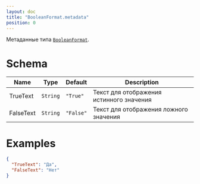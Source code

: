 ```yaml
---
layout: doc
title: "BooleanFormat.metadata"
position: 0
---
```


Метаданные типа [`BooleanFormat`](../).

# Schema

Name|Type|Default|Description
----|----|-------|-----------
TrueText|`String`|`"True"`|Текст для отображения истинного значения
FalseText|`String`|`"False"`|Текст для отображения ложного значения


# Examples

```json
{
  "TrueText": "Да",
  "FalseText": "Нет"
}
```
